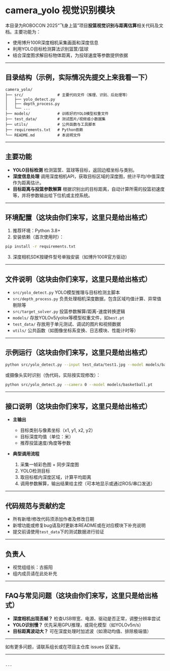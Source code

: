 # camera_yolo 视觉识别模块

本目录为ROBOCON 2025“飞身上篮”项目**投篮视觉识别与距离估算**相关代码及文档。主要功能为：  
- 使用博升100R深度相机采集画面和深度信息  
- 利用YOLO目标检测算法识别篮筐/篮球  
- 结合深度图求解目标物体距离，为投球速度等参数提供依据

---

## 目录结构（示例，实际情况先提交上来我看一下）

```plaintext
camera_yolo/
├── src/               # 主要代码文件（推理、识别、后处理等）
│   ├── yolo_detect.py
│   ├── depth_process.py
│   └── ... 
├── models/            # 训练好的YOLO模型权重文件
├── test_data/         # 测试图片/视频或小数据集
├── utils/             # 公共函数与工具脚本
├── requirements.txt   # Python依赖
└── README.md          # 本说明文件
```

---

## 主要功能

* **YOLO目标检测**
  检测篮筐、篮球等目标，返回边框坐标与类别。
* **深度信息处理**
  调用深度相机API，获取目标区域的深度图，统计平均/中值深度作为距离估计。
* **目标距离与投篮参数解算**
  根据识别出的目标距离，自动计算所需的投篮初速度等，并将参数输出给下位机或主控系统。

---

## 环境配置（这块由你们来写，这里只是给出格式）

1. 推荐环境：Python 3.8+
2. 安装依赖（首次使用时）：

```bash
pip install -r requirements.txt
```

3. 深度相机SDK按硬件型号单独安装（如博升100R官方驱动）

---

## 文件说明（这块由你们来写，这里只是给出格式）

* `src/yolo_detect.py`
  YOLO模型推理与目标检测主脚本
* `src/depth_process.py`
  负责处理相机深度数据，包含区域均值计算、异常值剔除等
* `src/target_solver.py`
  投篮参数解算/距离-速度转换逻辑
* `models/`
  存放YOLOv5/yolox等模型权重文件，如`best.pt`
* `test_data/`
  存放用于单元测试、调试的图片和视频数据
* `utils/`
  公共函数（如图像坐标系变换、日志模块、性能计时等）

---

## 示例运行（这块由你们来写，这里只是给出格式）

```bash
python src/yolo_detect.py --input test_data/test1.jpg --model models/basketball.pt
```

或摄像头实时识别（伪代码，实际按实现修改）：

```bash
python src/yolo_detect.py --camera 0 --model models/basketball.pt
```

---

## 接口说明（这块由你们来写，这里只是给出格式）

* **主输出**

  * 目标类别与像素坐标（x1, y1, x2, y2）
  * 目标深度均值（单位：米）
  * 推荐投篮速度/角度等参数

* **典型调用流程**

  1. 采集一帧彩色图 + 同步深度图
  2. YOLO检测目标
  3. 取目标框内深度区域，计算平均距离
  4. 调用参数解算，输出结果给主控（可本地显示或通过ROS/串口发送）

---

## 代码规范与贡献约定

* 所有新增/修改代码须添加作者及修改日期
* 新增功能或修复bug请及时更新本README或在对应模块下补充说明
* 提交前请使用`test_data`下的测试数据进行验证

---

## 负责人

* 视觉组组长：古振阳
* 组内成员请在此处补充

---

## FAQ与常见问题（这块由你们来写，这里只是给出格式）

* **深度相机出现丢帧？**
  检查USB带宽、电源、驱动是否正常，调整分辨率尝试
* **YOLO识别慢？**
  优先采用GPU推理，或简化模型（如YOLOv5n/s）
* **目标距离波动大？**
  可在深度处理时加滤波（如滑动均值、排除极端值）

---

如有更多问题，请联系组长或在项目主仓库 issues 区留言。

---

```

---
